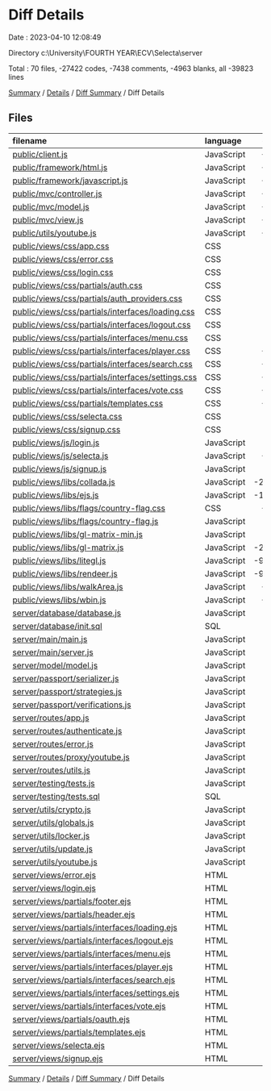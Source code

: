 # Diff Details

Date : 2023-04-10 12:08:49

Directory c:\\University\\FOURTH YEAR\\ECV\\Selecta\\server

Total : 70 files,  -27422 codes, -7438 comments, -4963 blanks, all -39823 lines

[Summary](results.md) / [Details](details.md) / [Diff Summary](diff.md) / Diff Details

## Files
| filename | language | code | comment | blank | total |
| :--- | :--- | ---: | ---: | ---: | ---: |
| [public/client.js](/public/client.js) | JavaScript | -214 | -73 | -58 | -345 |
| [public/framework/html.js](/public/framework/html.js) | JavaScript | -162 | -115 | -48 | -325 |
| [public/framework/javascript.js](/public/framework/javascript.js) | JavaScript | -409 | -67 | -122 | -598 |
| [public/mvc/controller.js](/public/mvc/controller.js) | JavaScript | -296 | -70 | -81 | -447 |
| [public/mvc/model.js](/public/mvc/model.js) | JavaScript | -164 | -47 | -51 | -262 |
| [public/mvc/view.js](/public/mvc/view.js) | JavaScript | -217 | -72 | -77 | -366 |
| [public/utils/youtube.js](/public/utils/youtube.js) | JavaScript | -317 | -41 | -47 | -405 |
| [public/views/css/app.css](/public/views/css/app.css) | CSS | -52 | -4 | -10 | -66 |
| [public/views/css/error.css](/public/views/css/error.css) | CSS | -53 | 0 | -8 | -61 |
| [public/views/css/login.css](/public/views/css/login.css) | CSS | -40 | -1 | -5 | -46 |
| [public/views/css/partials/auth.css](/public/views/css/partials/auth.css) | CSS | -87 | -3 | -12 | -102 |
| [public/views/css/partials/auth_providers.css](/public/views/css/partials/auth_providers.css) | CSS | -52 | -1 | -9 | -62 |
| [public/views/css/partials/interfaces/loading.css](/public/views/css/partials/interfaces/loading.css) | CSS | -46 | -1 | -6 | -53 |
| [public/views/css/partials/interfaces/logout.css](/public/views/css/partials/interfaces/logout.css) | CSS | -30 | -1 | -3 | -34 |
| [public/views/css/partials/interfaces/menu.css](/public/views/css/partials/interfaces/menu.css) | CSS | -31 | -1 | -5 | -37 |
| [public/views/css/partials/interfaces/player.css](/public/views/css/partials/interfaces/player.css) | CSS | -174 | -4 | -27 | -205 |
| [public/views/css/partials/interfaces/search.css](/public/views/css/partials/interfaces/search.css) | CSS | -145 | -1 | -19 | -165 |
| [public/views/css/partials/interfaces/settings.css](/public/views/css/partials/interfaces/settings.css) | CSS | -153 | -6 | -25 | -184 |
| [public/views/css/partials/interfaces/vote.css](/public/views/css/partials/interfaces/vote.css) | CSS | -145 | -1 | -19 | -165 |
| [public/views/css/partials/templates.css](/public/views/css/partials/templates.css) | CSS | -273 | -9 | -57 | -339 |
| [public/views/css/selecta.css](/public/views/css/selecta.css) | CSS | -89 | -4 | -12 | -105 |
| [public/views/css/signup.css](/public/views/css/signup.css) | CSS | -40 | -1 | -5 | -46 |
| [public/views/js/login.js](/public/views/js/login.js) | JavaScript | -15 | -2 | -5 | -22 |
| [public/views/js/selecta.js](/public/views/js/selecta.js) | JavaScript | -515 | -174 | -166 | -855 |
| [public/views/js/signup.js](/public/views/js/signup.js) | JavaScript | -17 | -2 | -5 | -24 |
| [public/views/libs/collada.js](/public/views/libs/collada.js) | JavaScript | -2,387 | -259 | -466 | -3,112 |
| [public/views/libs/ejs.js](/public/views/libs/ejs.js) | JavaScript | -1,052 | -499 | -170 | -1,721 |
| [public/views/libs/flags/country-flag.css](/public/views/libs/flags/country-flag.css) | CSS | -725 | -3 | -241 | -969 |
| [public/views/libs/flags/country-flag.js](/public/views/libs/flags/country-flag.js) | JavaScript | -88 | -74 | -22 | -184 |
| [public/views/libs/gl-matrix-min.js](/public/views/libs/gl-matrix-min.js) | JavaScript | -1 | -27 | 0 | -28 |
| [public/views/libs/gl-matrix.js](/public/views/libs/gl-matrix.js) | JavaScript | -2,079 | -1,819 | -418 | -4,316 |
| [public/views/libs/litegl.js](/public/views/libs/litegl.js) | JavaScript | -9,863 | -2,997 | -1,792 | -14,652 |
| [public/views/libs/rendeer.js](/public/views/libs/rendeer.js) | JavaScript | -9,877 | -1,540 | -1,700 | -13,117 |
| [public/views/libs/walkArea.js](/public/views/libs/walkArea.js) | JavaScript | -129 | -6 | -22 | -157 |
| [public/views/libs/wbin.js](/public/views/libs/wbin.js) | JavaScript | -297 | -135 | -67 | -499 |
| [server/database/database.js](/server/database/database.js) | JavaScript | 309 | 77 | 71 | 457 |
| [server/database/init.sql](/server/database/init.sql) | SQL | 42 | 5 | 13 | 60 |
| [server/main/main.js](/server/main/main.js) | JavaScript | 71 | 37 | 38 | 146 |
| [server/main/server.js](/server/main/server.js) | JavaScript | 498 | 161 | 156 | 815 |
| [server/model/model.js](/server/model/model.js) | JavaScript | 434 | 60 | 103 | 597 |
| [server/passport/serializer.js](/server/passport/serializer.js) | JavaScript | 11 | 8 | 7 | 26 |
| [server/passport/strategies.js](/server/passport/strategies.js) | JavaScript | 69 | 20 | 18 | 107 |
| [server/passport/verifications.js](/server/passport/verifications.js) | JavaScript | 183 | 37 | 38 | 258 |
| [server/routes/app.js](/server/routes/app.js) | JavaScript | 23 | 4 | 8 | 35 |
| [server/routes/authenticate.js](/server/routes/authenticate.js) | JavaScript | 64 | 11 | 17 | 92 |
| [server/routes/error.js](/server/routes/error.js) | JavaScript | 24 | 11 | 12 | 47 |
| [server/routes/proxy/youtube.js](/server/routes/proxy/youtube.js) | JavaScript | 21 | 9 | 8 | 38 |
| [server/routes/utils.js](/server/routes/utils.js) | JavaScript | 84 | 5 | 18 | 107 |
| [server/testing/tests.js](/server/testing/tests.js) | JavaScript | 32 | 7 | 11 | 50 |
| [server/testing/tests.sql](/server/testing/tests.sql) | SQL | 69 | 13 | 50 | 132 |
| [server/utils/crypto.js](/server/utils/crypto.js) | JavaScript | 34 | 2 | 7 | 43 |
| [server/utils/globals.js](/server/utils/globals.js) | JavaScript | 24 | 8 | 8 | 40 |
| [server/utils/locker.js](/server/utils/locker.js) | JavaScript | 53 | 11 | 15 | 79 |
| [server/utils/update.js](/server/utils/update.js) | JavaScript | 28 | 12 | 11 | 51 |
| [server/utils/youtube.js](/server/utils/youtube.js) | JavaScript | 290 | 60 | 61 | 411 |
| [server/views/error.ejs](/server/views/error.ejs) | HTML | 23 | 2 | 6 | 31 |
| [server/views/login.ejs](/server/views/login.ejs) | HTML | 32 | 4 | 15 | 51 |
| [server/views/partials/footer.ejs](/server/views/partials/footer.ejs) | HTML | 46 | 4 | 14 | 64 |
| [server/views/partials/header.ejs](/server/views/partials/header.ejs) | HTML | 34 | 6 | 19 | 59 |
| [server/views/partials/interfaces/loading.ejs](/server/views/partials/interfaces/loading.ejs) | HTML | 9 | 0 | 0 | 9 |
| [server/views/partials/interfaces/logout.ejs](/server/views/partials/interfaces/logout.ejs) | HTML | 5 | 0 | 1 | 6 |
| [server/views/partials/interfaces/menu.ejs](/server/views/partials/interfaces/menu.ejs) | HTML | 24 | 10 | 11 | 45 |
| [server/views/partials/interfaces/player.ejs](/server/views/partials/interfaces/player.ejs) | HTML | 30 | 0 | 0 | 30 |
| [server/views/partials/interfaces/search.ejs](/server/views/partials/interfaces/search.ejs) | HTML | 20 | 4 | 8 | 32 |
| [server/views/partials/interfaces/settings.ejs](/server/views/partials/interfaces/settings.ejs) | HTML | 58 | 5 | 7 | 70 |
| [server/views/partials/interfaces/vote.ejs](/server/views/partials/interfaces/vote.ejs) | HTML | 20 | 4 | 6 | 30 |
| [server/views/partials/oauth.ejs](/server/views/partials/oauth.ejs) | HTML | 18 | 7 | 9 | 34 |
| [server/views/partials/templates.ejs](/server/views/partials/templates.ejs) | HTML | 69 | 1 | 10 | 80 |
| [server/views/selecta.ejs](/server/views/selecta.ejs) | HTML | 23 | 13 | 24 | 60 |
| [server/views/signup.ejs](/server/views/signup.ejs) | HTML | 38 | 4 | 17 | 59 |

[Summary](results.md) / [Details](details.md) / [Diff Summary](diff.md) / Diff Details